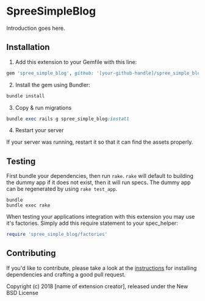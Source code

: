 SpreeSimpleBlog
===============

Introduction goes here.

## Installation

1. Add this extension to your Gemfile with this line:
  ```ruby
  gem 'spree_simple_blog', github: '[your-github-handle]/spree_simple_blog'
  ```

2. Install the gem using Bundler:
  ```ruby
  bundle install
  ```

3. Copy & run migrations
  ```ruby
  bundle exec rails g spree_simple_blog:install
  ```

4. Restart your server

  If your server was running, restart it so that it can find the assets properly.

## Testing

First bundle your dependencies, then run `rake`. `rake` will default to building the dummy app if it does not exist, then it will run specs. The dummy app can be regenerated by using `rake test_app`.

```shell
bundle
bundle exec rake
```

When testing your applications integration with this extension you may use it's factories.
Simply add this require statement to your spec_helper:

```ruby
require 'spree_simple_blog/factories'
```


## Contributing

If you'd like to contribute, please take a look at the
[instructions](CONTRIBUTING.md) for installing dependencies and crafting a good
pull request.

Copyright (c) 2018 [name of extension creator], released under the New BSD License

